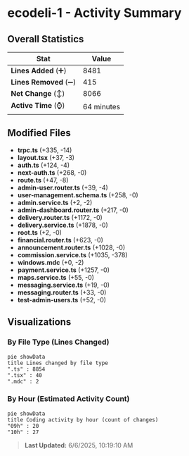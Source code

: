 # ecodeli-1 - Activity Summary 

## Overall Statistics

| Stat                   | Value                                                             |
| ---------------------- | ----------------------------------------------------------------- |
| **Lines Added** (➕)   | 8481                                          |
| **Lines Removed** (➖) | 415                                        |
| **Net Change** (↕)    | 8066                |
| **Active Time** (⌚)   | 64 minutes |


## Modified Files
- **trpc.ts** (+335, -14)
- **layout.tsx** (+37, -3)
- **auth.ts** (+124, -4)
- **next-auth.ts** (+268, -0)
- **route.ts** (+47, -8)
- **admin-user.router.ts** (+39, -4)
- **user-management.schema.ts** (+258, -0)
- **admin.service.ts** (+2, -2)
- **admin-dashboard.router.ts** (+217, -0)
- **delivery.router.ts** (+1172, -0)
- **delivery.service.ts** (+1878, -0)
- **root.ts** (+2, -0)
- **financial.router.ts** (+623, -0)
- **announcement.router.ts** (+1028, -0)
- **commission.service.ts** (+1035, -378)
- **windows.mdc** (+0, -2)
- **payment.service.ts** (+1257, -0)
- **maps.service.ts** (+55, -0)
- **messaging.service.ts** (+19, -0)
- **messaging.router.ts** (+33, -0)
- **test-admin-users.ts** (+52, -0)

## Visualizations

### By File Type (Lines Changed)

```mermaid
pie showData
title Lines changed by file type
".ts" : 8854
".tsx" : 40
".mdc" : 2
```

### By Hour (Estimated Activity Count)

```mermaid
pie showData
title Coding activity by hour (count of changes)
"09h" : 20
"10h" : 27
```


> **Last Updated:** 6/6/2025, 10:19:10 AM